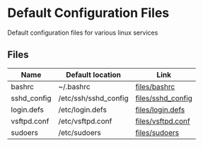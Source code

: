 # Default Configuration Files
Default configuration files for various linux services

## Files
| Name          | Default location               | Link                                                           |
|---------------|--------------------------------|----------------------------------------------------------------|
| bashrc        | ~/.bashrc                      | <a href="files/.bashrc">files/bashrc</a>                       |
| sshd_config   | /etc/ssh/sshd_config           | <a href="files/sshd_config">files/sshd_config</a>              |
| login.defs    | /etc/login.defs                | <a href="files/login.defs">files/login.defs</a>                |
| vsftpd.conf   | /etc/vsftpd.conf               | <a href="files/vsftpd.conf">files/vsftpd.conf</a>              |
| sudoers       | /etc/sudoers                   | <a href="files/sudoers">files/sudoers</a>                      |